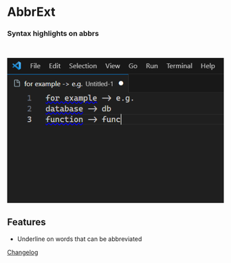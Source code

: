 # AbbrExt

### Syntax highlights on abbrs

<br />

![](https://raw.githubusercontent.com/T1xx1/AbbrExt/main/img/screenshoot.png)

## Features

- Underline on words that can be abbreviated

[Changelog](https://github.com/T1xx1/AbbrExt/blob/main/CHANGELOG.md)